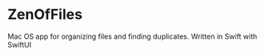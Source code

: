 # ZenOfFiles
Mac OS  app for organizing files and finding duplicates. Written in Swift with SwiftUI
